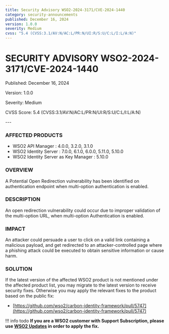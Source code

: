 ```yaml
---
title: Security Advisory WSO2-2024-3171/CVE-2024-1440
category: security-announcements
published: December 16, 2024
version: 1.0.0
severity: Medium
cvss: "5.4 (CVSS:3.1/AV:N/AC:L/PR:N/UI:R/S:U/C:L/I:L/A:N)"
---
```


# SECURITY ADVISORY WSO2-2024-3171/CVE-2024-1440

<p class="doc-info">Published: December 16, 2024</p>
<p class="doc-info">Version: 1.0.0</p>
<p class="doc-info">Severity: Medium</p>
<p class="doc-info">CVSS Score: 5.4 (CVSS:3.1/AV:N/AC:L/PR:N/UI:R/S:U/C:L/I:L/A:N)</p>
---

### AFFECTED PRODUCTS
* WSO2 API Manager : 4.0.0, 3.2.0, 3.1.0
* WSO2 Identity Server : 7.0.0, 6.1.0, 6.0.0, 5.11.0, 5.10.0
* WSO2 Identity Server as Key Manager : 5.10.0



### OVERVIEW
A Potential Open Redirection vulnerability has been identified on authentication endpoint when multi-option authentication is enabled. 


### DESCRIPTION
An open redirection vulnerability could occur due to improper validation of the multi-option URL, when multi-option Authentication is enabled.

### IMPACT
An attacker could persuade a user to click on a valid link containing a malicious payload, and get redirected to an attacker-controlled page where a phishing attack could be executed to obtain sensitive information or cause harm.

### SOLUTION
If the latest version of the affected WSO2 product is not mentioned under the affected product list, you may migrate to the latest version to receive security fixes. Otherwise you may apply the relevant fixes to the product based on the public fix: 

* [https://github.com/wso2/carbon-identity-framework/pull/5747](https://github.com/wso2/carbon-identity-framework/pull/5747)


!!! info todo
    **If you are a WSO2 customer with Support Subscription, please use [WSO2 Updates](https://wso2.com/updates/) in order to apply the fix.**

